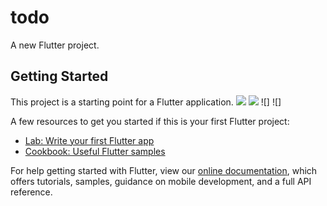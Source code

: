 # todo

A new Flutter project.

## Getting Started

This project is a starting point for a Flutter application.
![](https://user-images.githubusercontent.com/43435727/61556342-30ee4180-aa7f-11e9-9385-66ee8ae807ea.png)
![](https://user-images.githubusercontent.com/43435727/61556354-351a5f00-aa7f-11e9-836e-dedb6d5472fb.png)
![]
![]

A few resources to get you started if this is your first Flutter project:

- [Lab: Write your first Flutter app](https://flutter.dev/docs/get-started/codelab)
- [Cookbook: Useful Flutter samples](https://flutter.dev/docs/cookbook)

For help getting started with Flutter, view our 
[online documentation](https://flutter.dev/docs), which offers tutorials, 
samples, guidance on mobile development, and a full API reference.
